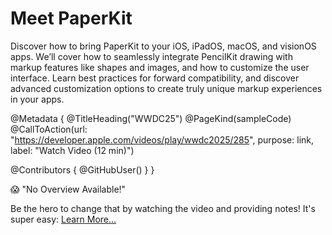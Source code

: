 # Meet PaperKit

Discover how to bring PaperKit to your iOS, iPadOS, macOS, and visionOS apps. We’ll cover how to seamlessly integrate PencilKit drawing with markup features like shapes and images, and how to customize the user interface. Learn best practices for forward compatibility, and discover advanced customization options to create truly unique markup experiences in your apps.

@Metadata {
   @TitleHeading("WWDC25")
   @PageKind(sampleCode)
   @CallToAction(url: "https://developer.apple.com/videos/play/wwdc2025/285", purpose: link, label: "Watch Video (12 min)")

   @Contributors {
      @GitHubUser(<replace this with your GitHub handle>)
   }
}

😱 "No Overview Available!"

Be the hero to change that by watching the video and providing notes! It's super easy:
 [Learn More…](https://wwdcnotes.com/documentation/wwdcnotes/contributing)

